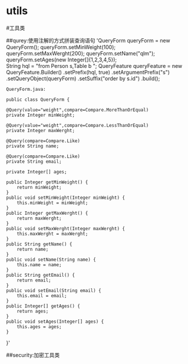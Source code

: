 # utils
#工具类

##qurey:使用注解的方式拼装查询语句
	'QueryForm queryForm = new QueryForm();
		queryForm.setMinWeight(100);
		queryForm.setMaxWerght(200);
		queryForm.setName("qlm");
		queryForm.setAges(new Integer[]{1,2,3,4,5});		
		String hql = "from Person s,Table b ";
		QueryFeature queryFeature = new QueryFeature.Builder()
				.setPrefix(hql, true)
				.setArgumentPrefix("s")
				.setQueryObject(queryForm)
				.setSuffix("order by s.id")
				.build();

	QueryForm.java:

	public class QueryForm {

	@Query(value="weight",compare=Compare.MoreThanOrEqual)
	private Integer minWeight;
	
	@Query(value="weight",compare=Compare.LessThanOrEqual)
	private Integer maxWerght;
	
	@Query(compare=Compare.Like)
	private String name;
	
	@Query(compare=Compare.Like)
	private String email;
	
	private Integer[] ages;
	
	public Integer getMinWeight() {
		return minWeight;
	}
	public void setMinWeight(Integer minWeight) {
		this.minWeight = minWeight;
	}
	public Integer getMaxWerght() {
		return maxWerght;
	}
	public void setMaxWerght(Integer maxWerght) {
		this.maxWerght = maxWerght;
	}
	public String getName() {
		return name;
	}
	public void setName(String name) {
		this.name = name;
	}
	public String getEmail() {
		return email;
	}
	public void setEmail(String email) {
		this.email = email;
	}
	public Integer[] getAges() {
		return ages;
	}
	public void setAges(Integer[] ages) {
		this.ages = ages;
	}
	
}'

##security:加密工具类

